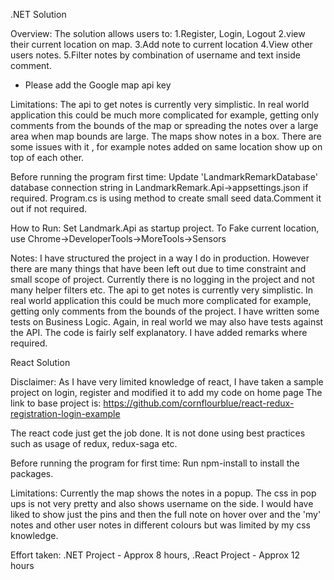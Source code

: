 .NET Solution

Overview: 
The solution allows users to:
 1.Register, Login, Logout 
 2.view their current location on map.
 3.Add note to current location
 4.View other users notes.
 5.Filter notes by combination of username and text inside comment.

 * Please add the Google map api key

 Limitations: 
 The api to get notes is currently very simplistic. In real world application this could be much more complicated for example, getting only
 comments from the bounds of the map or spreading the notes over a large area when map bounds are large.
 The maps show notes in a box. There are some issues with it , for example notes added on same location show up on top of each other. 
  

Before running the program first time:
	 Update 'LandmarkRemarkDatabase' database connection string in LandmarkRemark.Api->appsettings.json if required.
	 Program.cs is using method to create small seed data.Comment it out if not required.

How to Run:
Set Landmark.Api as startup project.
To Fake current location, use Chrome->DeveloperTools->MoreTools->Sensors

Notes:
I have structured the project in a way I do in production. However there are many things that have been left out due to time constraint and small scope of project.
Currently there is no logging in the project and not many helper filters etc.
The api to get notes is currently very simplistic. In real world application this could be much more complicated for example, getting only
comments from the bounds of the project.
I have written some tests on Business Logic. Again, in real world we may also have tests against the API.
The code is fairly self explanatory. I have added remarks where required.

React Solution

Disclaimer: As I have very limited knowledge of react, I have taken a sample project on login, register and modified it to add my code on home page
The link to base project is: https://github.com/cornflourblue/react-redux-registration-login-example

The react code just get the job done. It is not done using best practices such as usage of redux, redux-saga etc.

Before running the program for first time:
   Run npm-install to install the packages.

Limitations: Currently the map shows the notes in a popup. The css in pop ups is not very pretty and also shows username on the side. I would have liked to 
show just the pins and then the full note on hover over and the 'my' notes and other user notes in different colours but was limited by my css knowledge.


Effort taken:
.NET Project - Approx 8 hours,
.React Project - Approx 12 hours
